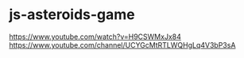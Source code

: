 # js-asteroids-game

https://www.youtube.com/watch?v=H9CSWMxJx84
https://www.youtube.com/channel/UCYGcMtRTLWQHgLq4V3bP3sA
